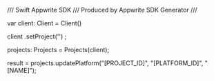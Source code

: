 /// Swift Appwrite SDK
/// Produced by Appwrite SDK Generator
///

var client: Client = Client()

client
    .setProject('')
;

projects: Projects =  Projects(client);

result = projects.updatePlatform("[PROJECT_ID]", "[PLATFORM_ID]", "[NAME]");
